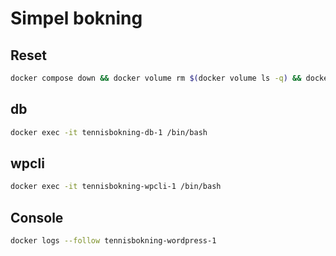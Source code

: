 # Simpel bokning

## Reset

```bash
docker compose down && docker volume rm $(docker volume ls -q) && docker compose up -d
```

## db

```bash
docker exec -it tennisbokning-db-1 /bin/bash
```

## wpcli
    
```bash
docker exec -it tennisbokning-wpcli-1 /bin/bash
```

## Console

```bash
docker logs --follow tennisbokning-wordpress-1
```
